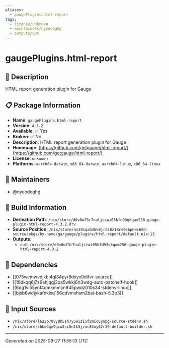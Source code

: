 ```yaml
---
aliases:
  - gaugePlugins.html-report
tags:
  - license/unknown
  - maintainers/nycodeghg
  - outputs/out
---
```


# gaugePlugins.html-report

## 📝 Description

HTML report generation plugin for Gauge

## 📋 Package Information

- **Name**: `gaugePlugins.html-report`
- **Version**: `4.3.2`
- **Available**: ✅ Yes
- **Broken**: ✅ No
- **Description**: HTML report generation plugin for Gauge
- **Homepage**: [https://github.com/getgauge/html-report/](https://github.com/getgauge/html-report/)
- **License**: `unknown`
- **Platforms**: `aarch64-darwin`, `x86_64-darwin`, `aarch64-linux`, `x86_64-linux`
## 👥 Maintainers

- @nycodeghg


## 🔧 Build Information

- **Derivation Path**: `/nix/store/d0v0w73r7naljczwi05kfd93qkqam256-gauge-plugin-html-report-4.3.2.drv`
- **Source Position**: `/nix/store/ns30sqxb36k8jrds8z18rv96bpnwc60d-source/pkgs/by-name/ga/gauge/plugins/html-report/default.nix:13`
- **Outputs**:
  - `out`:  `/nix/store/d0v0w73r7naljczwi05kfd93qkqam256-gauge-plugin-html-report-4.3.2`

## 🔗 Dependencies

- [[073wcmwvdjkbi4ql34pyr8dxyx9difvr-source]]
- [[19dkqq6j7z6ahjqgj3pa5wkkj6rl3wdg-auto-patchelf-hook]]
- [[6dg1vi55ynf4dmkmmcn945pwdz010s34-stdenv-linux]]
- [[bjsb6wdjykafnkixq156qdvmxhsm2bai-bash-5.3p3]]

## 📁 Input Sources

- `/nix/store/l622p70vy8k5sh7y5wizi5f2mic6ynpg-source-stdenv.sh`
- `/nix/store/shkw4qm9qcw5sc5n1k5jznc83ny02r39-default-builder.sh`

---
*Generated on 2025-09-27 11:55:13 UTC*
